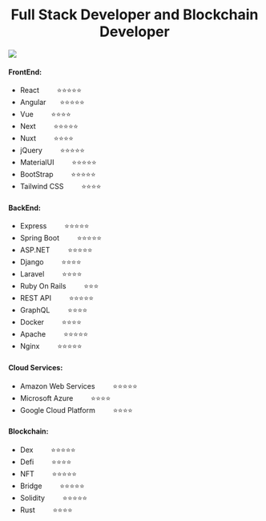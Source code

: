 <h1 align="center">Full Stack Developer and Blockchain Developer</h1>

![](https://komarev.com/ghpvc/?username=crazysupercoder&label=PROFILE+VIEWS&color=brightgreen)
#### FrontEnd:
- React&nbsp;&nbsp;&nbsp;&nbsp;&nbsp;&nbsp;&nbsp;&nbsp;&nbsp;⭐⭐⭐⭐⭐
- Angular&nbsp;&nbsp;&nbsp;&nbsp;&nbsp;&nbsp;&nbsp;⭐⭐⭐⭐⭐
- Vue&nbsp;&nbsp;&nbsp;&nbsp;&nbsp;&nbsp;&nbsp;&nbsp;&nbsp;⭐⭐⭐⭐
- Next&nbsp;&nbsp;&nbsp;&nbsp;&nbsp;&nbsp;&nbsp;&nbsp;&nbsp;⭐⭐⭐⭐⭐
- Nuxt&nbsp;&nbsp;&nbsp;&nbsp;&nbsp;&nbsp;&nbsp;&nbsp;&nbsp;⭐⭐⭐⭐
- jQuery&nbsp;&nbsp;&nbsp;&nbsp;&nbsp;&nbsp;&nbsp;&nbsp;&nbsp;⭐⭐⭐⭐⭐
- MaterialUI&nbsp;&nbsp;&nbsp;&nbsp;&nbsp;&nbsp;&nbsp;&nbsp;&nbsp;⭐⭐⭐⭐⭐
- BootStrap&nbsp;&nbsp;&nbsp;&nbsp;&nbsp;&nbsp;&nbsp;&nbsp;&nbsp;⭐⭐⭐⭐⭐
- Tailwind CSS&nbsp;&nbsp;&nbsp;&nbsp;&nbsp;&nbsp;&nbsp;&nbsp;&nbsp;⭐⭐⭐⭐

#### BackEnd:
- Express&nbsp;&nbsp;&nbsp;&nbsp;&nbsp;&nbsp;&nbsp;&nbsp;&nbsp;⭐⭐⭐⭐⭐
- Spring Boot&nbsp;&nbsp;&nbsp;&nbsp;&nbsp;&nbsp;&nbsp;&nbsp;&nbsp;⭐⭐⭐⭐⭐
- ASP.NET&nbsp;&nbsp;&nbsp;&nbsp;&nbsp;&nbsp;&nbsp;&nbsp;&nbsp;⭐⭐⭐⭐⭐
- Django&nbsp;&nbsp;&nbsp;&nbsp;&nbsp;&nbsp;&nbsp;&nbsp;&nbsp;⭐⭐⭐⭐
- Laravel&nbsp;&nbsp;&nbsp;&nbsp;&nbsp;&nbsp;&nbsp;&nbsp;&nbsp;⭐⭐⭐⭐
- Ruby On Rails&nbsp;&nbsp;&nbsp;&nbsp;&nbsp;&nbsp;&nbsp;&nbsp;&nbsp;⭐⭐⭐
- REST API&nbsp;&nbsp;&nbsp;&nbsp;&nbsp;&nbsp;&nbsp;&nbsp;&nbsp;⭐⭐⭐⭐⭐
- GraphQL&nbsp;&nbsp;&nbsp;&nbsp;&nbsp;&nbsp;&nbsp;&nbsp;&nbsp;⭐⭐⭐⭐
- Docker&nbsp;&nbsp;&nbsp;&nbsp;&nbsp;&nbsp;&nbsp;&nbsp;&nbsp;⭐⭐⭐⭐
- Apache&nbsp;&nbsp;&nbsp;&nbsp;&nbsp;&nbsp;&nbsp;&nbsp;&nbsp;⭐⭐⭐⭐⭐
- Nginx&nbsp;&nbsp;&nbsp;&nbsp;&nbsp;&nbsp;&nbsp;&nbsp;&nbsp;⭐⭐⭐⭐⭐

#### Cloud Services:
- Amazon Web Services&nbsp;&nbsp;&nbsp;&nbsp;&nbsp;&nbsp;&nbsp;&nbsp;&nbsp;⭐⭐⭐⭐⭐
- Microsoft Azure&nbsp;&nbsp;&nbsp;&nbsp;&nbsp;&nbsp;&nbsp;&nbsp;&nbsp;⭐⭐⭐⭐
- Google Cloud Platform&nbsp;&nbsp;&nbsp;&nbsp;&nbsp;&nbsp;&nbsp;&nbsp;&nbsp;⭐⭐⭐⭐

#### Blockchain:
- Dex&nbsp;&nbsp;&nbsp;&nbsp;&nbsp;&nbsp;&nbsp;&nbsp;&nbsp;⭐⭐⭐⭐⭐
- Defi&nbsp;&nbsp;&nbsp;&nbsp;&nbsp;&nbsp;&nbsp;&nbsp;&nbsp;⭐⭐⭐⭐
- NFT&nbsp;&nbsp;&nbsp;&nbsp;&nbsp;&nbsp;&nbsp;&nbsp;&nbsp;⭐⭐⭐⭐⭐
- Bridge&nbsp;&nbsp;&nbsp;&nbsp;&nbsp;&nbsp;&nbsp;&nbsp;&nbsp;⭐⭐⭐⭐⭐
- Solidity&nbsp;&nbsp;&nbsp;&nbsp;&nbsp;&nbsp;&nbsp;&nbsp;&nbsp;⭐⭐⭐⭐⭐
- Rust&nbsp;&nbsp;&nbsp;&nbsp;&nbsp;&nbsp;&nbsp;&nbsp;&nbsp;⭐⭐⭐⭐
